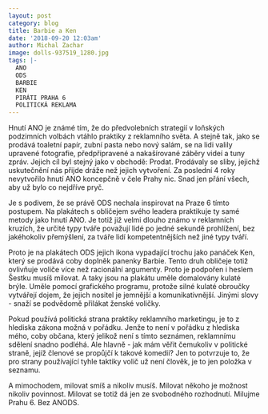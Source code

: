 ```yaml
---
layout: post
category: blog
title: Barbie a Ken
date: '2018-09-20 12:03am'
author: Michal Zachar
image: dolls-937519_1280.jpg
tags: |-
  ANO
  ODS
  BARBIE
  KEN
  PIRÁTI PRAHA 6
  POLITICKÁ REKLAMA
---
```

Hnutí ANO je známé tím, že do předvolebních strategií v loňských podzimních volbách vtáhlo praktiky z reklamního světa. A stejně tak, jako se prodává toaletní papír, zubní pasta nebo nový salám, se na lidi valily upravené fotografie, předpřipravené a nakašírované záběry videí a tuny zpráv. Jejich cíl byl stejný jako v obchodě: Prodat. Prodávaly se sliby, jejichž uskutečnění nás přijde dráže než jejich vytvoření. Za poslední 4 roky nevytvořilo hnutí ANO koncepčně v čele Prahy nic. Snad jen přání všech, aby už bylo co nejdříve pryč. 

Je s podivem, že se právě ODS nechala inspirovat na Praze 6 tímto postupem. Na plakátech s obličejem svého leadera praktikuje ty samé metody jako hnutí ANO. Je totiž již velmi dlouho známo v reklamních kruzích, že určité typy tváře považují lidé po jedné sekundě prohlížení, bez jakéhokoliv přemýšlení, za tváře lidí kompetentnějších než jiné typy tváří. 

Proto je na plakátech ODS jejich ikona vypadající trochu jako panáček Ken, který se prodává coby doplněk panenky Barbie. Tento druh obličeje totiž ovlivňuje voliče více než racionální argumenty. Proto je podpořen i heslem Šestku musíš milovat. A taky jsou na plakátu uměle domalovány kulaté brýle. Uměle pomocí grafického programu, protože silné kulaté obroučky vytvářejí dojem, že jejich nositel je jemnější a komunikativnější. Jinými slovy - snaží se podvědomě přilákat ženské voličky. 

Pokud používá politická strana praktiky reklamního marketingu, je to z hlediska zákona možná v pořádku. Jenže to není v pořádku z hlediska mého, coby občana, který jelikož není s tímto seznámen, reklamnímu sdělení snadno podléhá. Ale hlavně - jak mám věřit čemukoliv v politické straně, jejíž členové se propůjčí k takové komedii? Jen to potvrzuje to, že pro strany používající tyhle taktiky volič už není člověk, je to jen položka v seznamu.

A mimochodem, milovat smíš a nikoliv musíš. Milovat někoho je možnost nikoliv povinnost. Milovat se totiž dá jen ze svobodného rozhodnutí. Milujme Prahu 6. Bez ANODS.
